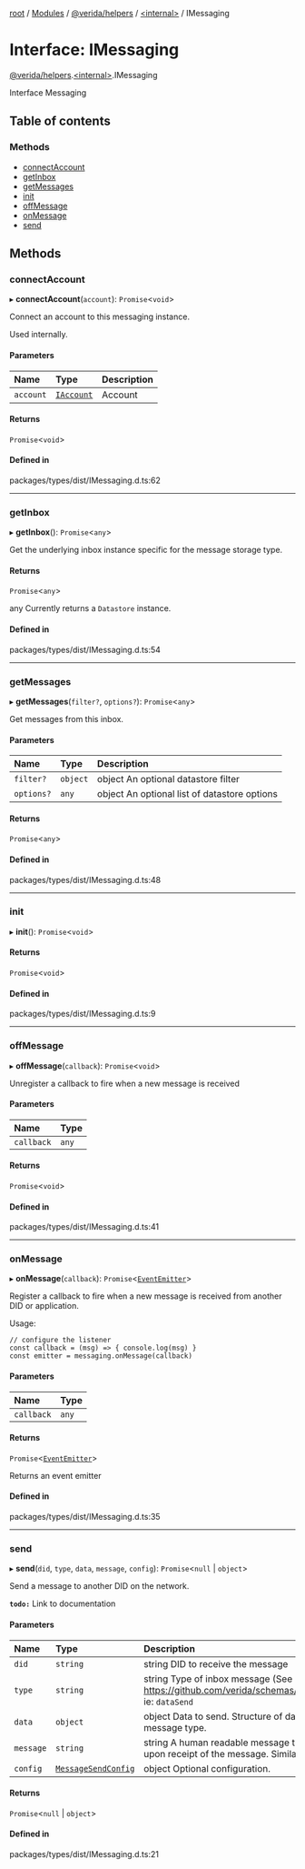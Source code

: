 [root](../README.md) / [Modules](../modules.md) / [@verida/helpers](../modules/verida_helpers.md) / [<internal\>](../modules/verida_helpers._internal_.md) / IMessaging

# Interface: IMessaging

[@verida/helpers](../modules/verida_helpers.md).[<internal\>](../modules/verida_helpers._internal_.md).IMessaging

Interface Messaging

## Table of contents

### Methods

- [connectAccount](verida_helpers._internal_.IMessaging.md#connectaccount)
- [getInbox](verida_helpers._internal_.IMessaging.md#getinbox)
- [getMessages](verida_helpers._internal_.IMessaging.md#getmessages)
- [init](verida_helpers._internal_.IMessaging.md#init)
- [offMessage](verida_helpers._internal_.IMessaging.md#offmessage)
- [onMessage](verida_helpers._internal_.IMessaging.md#onmessage)
- [send](verida_helpers._internal_.IMessaging.md#send)

## Methods

### connectAccount

▸ **connectAccount**(`account`): `Promise`<`void`\>

Connect an account to this messaging instance.

Used internally.

#### Parameters

| Name | Type | Description |
| :------ | :------ | :------ |
| `account` | [`IAccount`](verida_helpers._internal_.IAccount.md) | Account |

#### Returns

`Promise`<`void`\>

#### Defined in

packages/types/dist/IMessaging.d.ts:62

___

### getInbox

▸ **getInbox**(): `Promise`<`any`\>

Get the underlying inbox instance specific for the message storage type.

#### Returns

`Promise`<`any`\>

any Currently returns a `Datastore` instance.

#### Defined in

packages/types/dist/IMessaging.d.ts:54

___

### getMessages

▸ **getMessages**(`filter?`, `options?`): `Promise`<`any`\>

Get messages from this inbox.

#### Parameters

| Name | Type | Description |
| :------ | :------ | :------ |
| `filter?` | `object` | object An optional datastore filter |
| `options?` | `any` | object An optional list of datastore options |

#### Returns

`Promise`<`any`\>

#### Defined in

packages/types/dist/IMessaging.d.ts:48

___

### init

▸ **init**(): `Promise`<`void`\>

#### Returns

`Promise`<`void`\>

#### Defined in

packages/types/dist/IMessaging.d.ts:9

___

### offMessage

▸ **offMessage**(`callback`): `Promise`<`void`\>

Unregister a callback to fire when a new message is received

#### Parameters

| Name | Type |
| :------ | :------ |
| `callback` | `any` |

#### Returns

`Promise`<`void`\>

#### Defined in

packages/types/dist/IMessaging.d.ts:41

___

### onMessage

▸ **onMessage**(`callback`): `Promise`<[`EventEmitter`](../classes/verida_helpers._internal_.EventEmitter-1.md)\>

Register a callback to fire when a new message is received from another DID or application.

Usage:

```
// configure the listener
const callback = (msg) => { console.log(msg) }
const emitter = messaging.onMessage(callback)
```

#### Parameters

| Name | Type |
| :------ | :------ |
| `callback` | `any` |

#### Returns

`Promise`<[`EventEmitter`](../classes/verida_helpers._internal_.EventEmitter-1.md)\>

Returns an event emitter

#### Defined in

packages/types/dist/IMessaging.d.ts:35

___

### send

▸ **send**(`did`, `type`, `data`, `message`, `config`): `Promise`<``null`` \| `object`\>

Send a message to another DID on the network.

**`todo:`** Link to documentation

#### Parameters

| Name | Type | Description |
| :------ | :------ | :------ |
| `did` | `string` | string DID to receive the message |
| `type` | `string` | string Type of inbox message (See https://github.com/verida/schemas/tree/master/schemas/inbox/type). ie: `dataSend` |
| `data` | `object` | object Data to send. Structure of data will depend on the inbox message type. |
| `message` | `string` | string A human readable message that will be displayed to the user upon receipt of the message. Similar to an email subject. |
| `config` | [`MessageSendConfig`](verida_helpers._internal_.MessageSendConfig.md) | object Optional configuration. |

#### Returns

`Promise`<``null`` \| `object`\>

#### Defined in

packages/types/dist/IMessaging.d.ts:21

